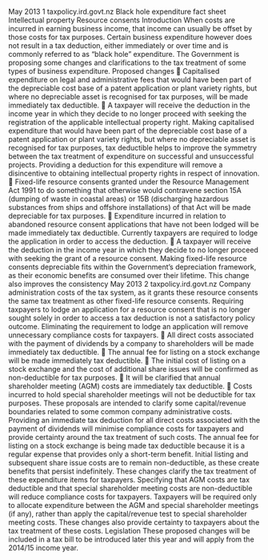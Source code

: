 May 2013 1 taxpolicy.ird.govt.nz Black hole expenditure fact sheet Intellectual property Resource consents Introduction When costs are incurred in earning business income, that income can usually be offset by those costs for tax purposes. Certain business expenditure however does not result in a tax deduction, either immediately or over time and is commonly referred to as “black hole” expenditure. The Government is proposing some changes and clarifications to the tax treatment of some types of business expenditure. Proposed changes  Capitalised expenditure on legal and administrative fees that would have been part of the depreciable cost base of a patent application or plant variety rights, but where no depreciable asset is recognised for tax purposes, will be made immediately tax deductible.  A taxpayer will receive the deduction in the income year in which they decide to no longer proceed with seeking the registration of the applicable intellectual property right. Making capitalised expenditure that would have been part of the depreciable cost base of a patent application or plant variety rights, but where no depreciable asset is recognised for tax purposes, tax deductible helps to improve the symmetry between the tax treatment of expenditure on successful and unsuccessful projects. Providing a deduction for this expenditure will remove a disincentive to obtaining intellectual property rights in respect of innovation.  Fixed-life resource consents granted under the Resource Management Act 1991 to do something that otherwise would contravene section 15A (dumping of waste in coastal areas) or 15B (discharging hazardous substances from ships and offshore installations) of that Act will be made depreciable for tax purposes.  Expenditure incurred in relation to abandoned resource consent applications that have not been lodged will be made immediately tax deductible. Currently taxpayers are required to lodge the application in order to access the deduction.  A taxpayer will receive the deduction in the income year in which they decide to no longer proceed with seeking the grant of a resource consent. Making fixed-life resource consents depreciable fits within the Government’s depreciation framework, as their economic benefits are consumed over their lifetime. This change also improves the consistency May 2013 2 taxpolicy.ird.govt.nz Company administration costs of the tax system, as it grants these resource consents the same tax treatment as other fixed-life resource consents. Requiring taxpayers to lodge an application for a resource consent that is no longer sought solely in order to access a tax deduction is not a satisfactory policy outcome. Eliminating the requirement to lodge an application will remove unnecessary compliance costs for taxpayers.  All direct costs associated with the payment of dividends by a company to shareholders will be made immediately tax deductible.  The annual fee for listing on a stock exchange will be made immediately tax deductible.  The initial cost of listing on a stock exchange and the cost of additional share issues will be confirmed as non-deductible for tax purposes.  It will be clarified that annual shareholder meeting (AGM) costs are immediately tax deductible.  Costs incurred to hold special shareholder meetings will not be deductible for tax purposes. These proposals are intended to clarify some capital/revenue boundaries related to some common company administrative costs. Providing an immediate tax deduction for all direct costs associated with the payment of dividends will minimise compliance costs for taxpayers and provide certainty around the tax treatment of such costs. The annual fee for listing on a stock exchange is being made tax deductible because it is a regular expense that provides only a short-term benefit. Initial listing and subsequent share issue costs are to remain non-deductible, as these create benefits that persist indefinitely. These changes clarify the tax treatment of these expenditure items for taxpayers. Specifying that AGM costs are tax deductible and that special shareholder meeting costs are non-deductible will reduce compliance costs for taxpayers. Taxpayers will be required only to allocate expenditure between the AGM and special shareholder meetings (if any), rather than apply the capital/revenue test to special shareholder meeting costs. These changes also provide certainty to taxpayers about the tax treatment of these costs. Legislation These proposed changes will be included in a tax bill to be introduced later this year and will apply from the 2014/15 income year.